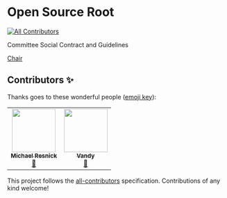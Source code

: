 # Open Source Root
<!-- ALL-CONTRIBUTORS-BADGE:START - Do not remove or modify this section -->
[![All Contributors](https://img.shields.io/badge/all_contributors-2-orange.svg?style=flat-square)](#contributors-)
<!-- ALL-CONTRIBUTORS-BADGE:END -->

Committee Social Contract and Guidelines

[Chair](chair/README.md)

## Contributors ✨

Thanks goes to these wonderful people ([emoji key](https://allcontributors.org/docs/en/emoji-key)):

<!-- ALL-CONTRIBUTORS-LIST:START - Do not remove or modify this section -->
<!-- prettier-ignore-start -->
<!-- markdownlint-disable -->
<table>
  <tr>
    <td align="center"><a href="https://github.com/resnickio"><img src="https://avatars.githubusercontent.com/u/73043253?v=4?s=100" width="100px;" alt=""/><br /><sub><b>Michael Resnick</b></sub></a><br /><a href="#business-resnickio" title="Business development">💼</a></td>
    <td align="center"><a href="http://www.homeaidepi.com/"><img src="https://avatars.githubusercontent.com/u/100984270?v=4?s=100" width="100px;" alt=""/><br /><sub><b>Vandy</b></sub></a><br /><a href="#business-homeaidepi" title="Business development">💼</a></td>
  </tr>
</table>

<!-- markdownlint-restore -->
<!-- prettier-ignore-end -->

<!-- ALL-CONTRIBUTORS-LIST:END -->

This project follows the [all-contributors](https://github.com/all-contributors/all-contributors) specification. Contributions of any kind welcome!